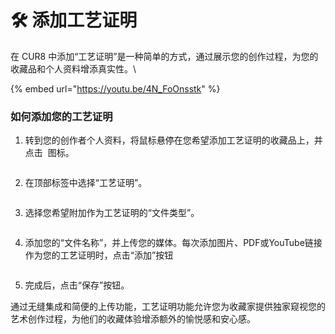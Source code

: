 # 🛠️ 添加工艺证明

在 CUR8 中添加“工艺证明”是一种简单的方式，通过展示您的创作过程，为您的收藏品和个人资料增添真实性。\


{% embed url="https://youtu.be/4N_FoOnsstk" %}

### 如何添加您的工艺证明



1. 转到您的创作者个人资料，将鼠标悬停在您希望添加工艺证明的收藏品上，并点击 <img src="../.gitbook/assets/Screenshot 2024-04-11 at 11.50.54.png" alt="" data-size="line"> 图标。

<figure><img src="../.gitbook/assets/Screenshot 2025-04-07 at 11.10.50.png" alt=""><figcaption></figcaption></figure>

2. 在顶部标签中选择“工艺证明”。

<figure><img src="../.gitbook/assets/Screenshot 2025-04-07 at 11.13.42.png" alt=""><figcaption></figcaption></figure>

3. 选择您希望附加作为工艺证明的“文件类型”。&#x20;

<figure><img src="../.gitbook/assets/Screenshot 2025-04-07 at 11.15.08.png" alt=""><figcaption></figcaption></figure>

4. 添加您的“文件名称”，并上传您的媒体。每次添加图片、PDF或YouTube链接作为您的工艺证明时，点击“添加”按钮

<figure><img src="../.gitbook/assets/Screenshot 2025-04-07 at 11.16.22.png" alt=""><figcaption></figcaption></figure>

5. 完成后，点击“保存”按钮。

通过无缝集成和简便的上传功能，工艺证明功能允许您为收藏家提供独家窥视您的艺术创作过程，为他们的收藏体验增添额外的愉悦感和安心感。